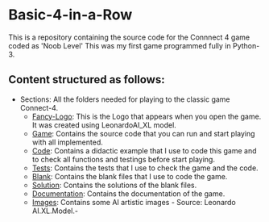
# Basic-4-in-a-Row

This is a repository containing the source code for the Connnect 4 game coded as 'Noob Level'
This was my first game programmed fully in Python-3.

## Content structured as follows:
- Sections: All the folders needed for playing to the classic game Connect-4.
    - [Fancy-Logo](C:\Users\garciatorta\OneDrive\Escritorio\PYTHON\Basic-Connect-4\Logo\LOGO1.png): This is the Logo that appears when you open the game. It was created using LeonardoAI_XL model. 
    - [Game](https://github.com/ArnauGT98/curso-python-udemy/tree/main/Sections/Section%204): Contains the source code that you can run and start playing with all implemented. 
    - [Code](asdasd): Contains a didactic example that I use to code this game and to check all functions and testings before start playing. 
    - [Tests](asdasd): Contains the tests that I use to check the game and the code. 
    - [Blank](asdasd): Contains the blank files that I use to code the game. 
    - [Solution](asdasd): Contains the solutions of the blank files. 
    - [Documentation](asdasd): Contains the documentation of the game. 
    - [Images](https://github.com/ArnauGT98/Basic-4-in-a-Row/tree/main/Images): Contains some AI artistic images - Source: Leonardo AI.XL.Model.- 